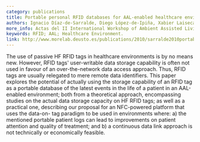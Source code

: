 ```yaml
--- 
category: publications
title: Portable personal RFID databases for AAL-enabled healthcare environments
authors: Ignacio Díaz-de-Sarralde, Diego López-de-Ipiña, Xabier Laiseca, Sergio Blanco
more_info: Actas del II International Workshop of Ambient Assisted Living (IWAAL 2010), p.p. 109-118. ISBN&#58; 978-84-92812-67-7. Valencia, Spain, September 7-10, 2010.
keywords: RFID; AAL; Healthcare Environment.
link: http://www.morelab.deusto.es/publications/2010/sarralde2010portable.pdf
--- 
```

The use of passive HF RFID tags in healthcare environments is by no means new. However, RFID tags' user-writable data 
storage capability is often not used in favour of an over-the-network data access approach. Thus, RFID tags are usually 
relegated to mere remote data identifiers. This paper explores the potential of actually using the storage capability 
of an RFID tag as a portable database of the latest events in the life of a patient in an AAL-enabled environment; both 
from a theoretical approach, encompassing studies on the actual data storage capacity on HF RFID tags; as well as a 
practical one, describing our proposal for an NFC-powered platform that uses the data-on- tag paradigm to be used in 
environments where: a) the mentioned portable patient logs can lead to improvements on patient attention and quality 
of treatment; and b) a continuous data link approach is not technically or economically feasible.